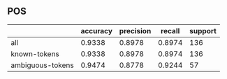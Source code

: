 
## POS

|                  | accuracy | precision | recall | support |
|------------------|----------|-----------|--------|---------|
| all              | 0.9338   | 0.8978    | 0.8974 | 136     |
| known-tokens     | 0.9338   | 0.8978    | 0.8974 | 136     |
| ambiguous-tokens | 0.9474   | 0.8778    | 0.9244 | 57      |

